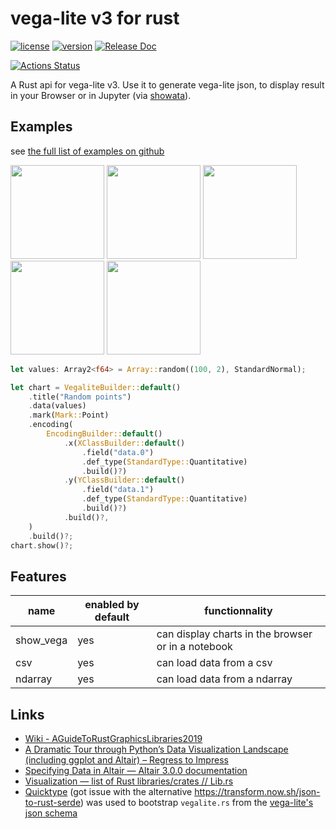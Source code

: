 # vega-lite v3 for rust

[![license](https://img.shields.io/crates/l/vega_lite_3.svg)](https://spdx.org/licenses/Apache-2.0.html)
[![version](https://img.shields.io/crates/v/vega_lite_3.svg)](https://crates.io/crates/vega_lite_3)
[![Release Doc](https://docs.rs/vega_lite_3/badge.svg)](https://docs.rs/vega_lite_3)

[![Actions Status](https://github.com/procyon-rs/vega_lite_3.rs/workflows/ci-flow/badge.svg)](https://github.com/procyon-rs/vega_lite_3.rs/actions)

A Rust api for vega-lite v3. Use it to generate vega-lite json, to display result in your Browser or in Jupyter (via [showata](https://crates.io/crates/showata)).

## Examples

see [the full list of examples on github](https://github.com/procyon-rs/vega_lite_3.rs/blob/master/examples/)

[<img src="https://raw.githubusercontent.com/procyon-rs/vega_lite_3.rs/master/examples/res/screens/cloropleth_unemployment.png" height="150px">](https://github.com/procyon-rs/vega_lite_3.rs/blob/master/examples/cloropleth_unemployment.rs)
[<img src="https://raw.githubusercontent.com/procyon-rs/vega_lite_3.rs/master/examples/res/screens/diverging_stacked_bar_chart.png" height="150px">](https://github.com/procyon-rs/vega_lite_3.rs/blob/master/examples/diverging_stacked_bar_chart.rs)
[<img src="https://raw.githubusercontent.com/procyon-rs/vega_lite_3.rs/master/examples/res/screens/scatterplot.png" height="150px">](https://github.com/procyon-rs/vega_lite_3.rs/blob/master/examples/scatterplot.rs)
[<img src="https://raw.githubusercontent.com/procyon-rs/vega_lite_3.rs/master/examples/res/screens/stacked_bar_chart.png" height="150px">](https://github.com/procyon-rs/vega_lite_3.rs/blob/master/examples/stacked_bar_chart.rs)
[<img src="https://raw.githubusercontent.com/procyon-rs/vega_lite_3.rs/master/examples/res/screens/stock_graph.png" height="150px">](https://github.com/procyon-rs/vega_lite_3.rs/blob/master/examples/stock_graph.rs)

```rust
let values: Array2<f64> = Array::random((100, 2), StandardNormal);

let chart = VegaliteBuilder::default()
    .title("Random points")
    .data(values)
    .mark(Mark::Point)
    .encoding(
        EncodingBuilder::default()
            .x(XClassBuilder::default()
                .field("data.0")
                .def_type(StandardType::Quantitative)
                .build()?)
            .y(YClassBuilder::default()
                .field("data.1")
                .def_type(StandardType::Quantitative)
                .build()?)
            .build()?,
    )
    .build()?;
chart.show()?;
```

## Features

| name      | enabled by default | functionnality |
|-----------|--------------------|----------------|
| show_vega | yes                | can display charts in the browser or in a notebook |
| csv       | yes                | can load data from a csv |
| ndarray   | yes                | can load data from a ndarray |

## Links

- [Wiki - AGuideToRustGraphicsLibraries2019](https://wiki.alopex.li/AGuideToRustGraphicsLibraries2019)
- [A Dramatic Tour through Python’s Data Visualization Landscape (including ggplot and Altair) – Regress to Impress](https://dsaber.com/2016/10/02/a-dramatic-tour-through-pythons-data-visualization-landscape-including-ggplot-and-altair/)
- [Specifying Data in Altair — Altair 3.0.0 documentation](https://altair-viz.github.io/user_guide/data.html#long-form-vs-wide-form-data)
- [Visualization — list of Rust libraries/crates // Lib.rs](https://lib.rs/visualization)
- [Quicktype](https://quicktype.io/) (got issue with the alternative https://transform.now.sh/json-to-rust-serde) was used to bootstrap `vegalite.rs` from the [vega-lite's json schema](https://vega.github.io/schema/vega-lite/v3.json)
